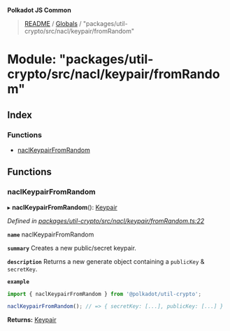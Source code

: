 **Polkadot JS Common**

> [README](../README.md) / [Globals](../globals.md) / "packages/util-crypto/src/nacl/keypair/fromRandom"

# Module: "packages/util-crypto/src/nacl/keypair/fromRandom"

## Index

### Functions

* [naclKeypairFromRandom](_packages_util_crypto_src_nacl_keypair_fromrandom_.md#naclkeypairfromrandom)

## Functions

### naclKeypairFromRandom

▸ **naclKeypairFromRandom**(): [Keypair](../interfaces/_packages_util_crypto_src_types_.keypair.md)

*Defined in [packages/util-crypto/src/nacl/keypair/fromRandom.ts:22](https://github.com/polkadot-js/common/blob/bd1735ca/packages/util-crypto/src/nacl/keypair/fromRandom.ts#L22)*

**`name`** naclKeypairFromRandom

**`summary`** Creates a new public/secret keypair.

**`description`** 
Returns a new generate object containing a `publicKey` & `secretKey`.

**`example`** 
<BR>

```javascript
import { naclKeypairFromRandom } from '@polkadot/util-crypto';

naclKeypairFromRandom(); // => { secretKey: [...], publicKey: [...] }
```

**Returns:** [Keypair](../interfaces/_packages_util_crypto_src_types_.keypair.md)
